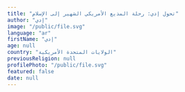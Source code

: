 ```yaml
---
title: "تحول إدي: رحلة المذيع الأمريكي الشهير إلى الإسلام"
author: "إدي"
image: "/public/file.svg"
language: "ar"
firstName: "إدي"
age: null
country: "الولايات المتحدة الأمريكية"
previousReligion: null
profilePhoto: "/public/file.svg"
featured: false
date: null
---
```


